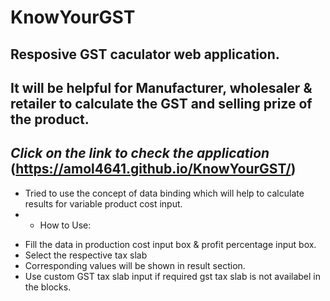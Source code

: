 # KnowYourGST
## Resposive GST caculator web application.
## It will be helpful for Manufacturer, wholesaler & retailer to calculate the GST and selling prize of the product.
## ***Click on the link to check the application*** (https://amol4641.github.io/KnowYourGST/)
* Tried to use the concept of data binding which will help to calculate results for variable product cost input.
* * How to Use:
<ul>
<li> Fill the data in production cost input box & profit percentage input box.
  <li>Select the respective tax slab 
  <li>Corresponding values will be shown in result section.
  <li>Use custom GST tax slab input if required gst tax slab is not availabel in the blocks. 
<ul>
